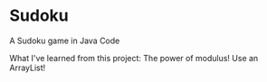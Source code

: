# Sudoku
A Sudoku game in Java Code

What I've learned from this project: 
The power of modulus!
Use an ArrayList!